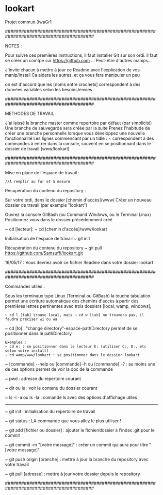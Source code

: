 # lookart
Projet commun 3waGr1

#########################################################################################

NOTES : 

Pour suivre ces premières instructions, 
	il faut installer Git sur son ordi.
	il faut se créer un comtpe sur https://github.com
	... Peut-être d'autres manips...
	
J'invite chacun à mettre à jour ce Readme avec l'explication de vos manip/install
Ca aidera les autres, et ça vous fera manipuler un peu

on est d'accord que les [noms entre crochets] correspondent à des données variables selon les besoins/envies

#########################################################################################

METHODES DE TRAVAIL :

J'ai laissé la branche master comme repertoire par défaut (par simplicité)
Une branche de sauvegarde sera créée par la suite
Prenez l'habitude de créer une branche personnelle lorsque vous développez une nouvelle fonctionnalité
Les lignes commencant par un tidle : ~ correspondent à des commandes à entrer dans la console,
			souvent en se positionnant dans le dossier de travail (www/lookart)

#########################################################################################

Mise en place de l'espace de travail : 

	//A remplir au fur et à mesure

Récupération du contenu du repository :

Sur votre ordi, dans le dossier [chemin d'accès]/www/
Créer un nouveau dossier de travail (par exemple "lookart")

Ouvrez la console GitBash (ou Command Windows, ou le Terminal Linux)
Positionnez vous dans le dossier précédemment créé

~ cd [lecteur]:
~ cd [chemin d'accès]/www/lookart

Initialisation de l'espace de travail
~ git init

Récupération du contenu du repository
~ git pull https://github.com/Samsuffi/lookart.git

16/05/17 : Vous devriez avoir ce fichier Readme dans votre dossier lookart

#########################################################################################

Commandes utiles :

Sous les terminaux type Linux (Terminal ou GitBash) la touche tabulation 
	permet une écriture automatique des chemins d'accès à partir des premières lettres pertinentes
	avec trois dossiers [local, wamp, windows],
	
	~ cd l [tab] trouve local, mais ~ cd w [tab] ne trouvera pas, il faudra préciser wi ou wa

~ cd [to] : "change directory"-espace-pathDirectory permet de se positionner dans le pathDirectory

	Exemples :
	~ cd e: : se positionner dans le lecteur E: (utiliser C:, D:, etc selon votre install)
	~ cd wamp/www/lookart : se positionner dans le dossier lookart
		
~ [commande] --help ou [commande] -h ou [commande] -? : au moins une de ces options permet de voir la doc de la commande

~ pwd : adresse du repertoire courant

~ dir ou ls : voir le contenu du dossier courant

~ ls -l -a ou ls -la : comande ls avec des options d'affichage utiles

---------------------------------------------------------------------------------------------------

~ git init : initialisation du repertoire de travail

~ git status : LA commande que vous allez le plus utiliser !

~ git add [fichier ou dossier] : ajouter le fichier/dossier à l'index .git pour le commit

~ git commit -m "[votre message]" : créer un commit qui aura pour titre "[votre message]"

~ git push origin [branche] : mettre à jour la branche du repository avec votre travail

~ git pull [adresse] : mettre à jour votre dossier depuis le repository

#########################################################################################
